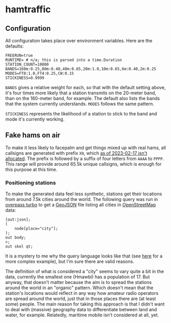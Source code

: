 # hamtraffic

## Configuration

All configuration takes place over environment variables. Here are the defaults:

```
FREERUN=true
RUNTIME= # n/a; this is parsed into a time.Duration
STATION_COUNT=10000
BANDS=160m:0.25,80m:0.40,40m:0.65,20m:1.0,10m:0.65,6m:0.40,2m:0.25
MODES=FT8:1.0,FT4:0.25,CW:0.15
STICKINESS=0.9999
```

`BANDS` gives a relative weight for each, so that with the default setting above, it's four times more likely that a
station transmits on the 20-meter band, than on the 160-meter band, for example. The default also lists the bands that
the system currently understands. `MODES` follows the same pattern.

`STICKINESS` represents the likelihood of a station to stick to the band and mode it's currently working.

## Fake hams on air

To make it less likely to facepalm and get things mixed up with real hams, all callsigns are generated with prefix `X0`,
which [as of 2023-02-17 isn't allocated](https://en.wikipedia.org/wiki/Amateur_radio_call_signs).
The prefix is followed by a suffix of four letters from `AAAA` to `PPPP`. This range will provide around 65.5k unique
callsigns, which is enough for this purpose at this time.

### Positioning stations

To make the generated data feel less synthetic, stations get their locations from around 7.5k cities around the world.
The following query was run in
[overpass turbo](https://overpass-turbo.eu/)
to get a
[GeoJSON](https://en.wikipedia.org/wiki/GeoJSON)
file listing all cities in
[OpenStreetMap](https://openstreetmap.org/copyright)
data:

```
[out:json];
(
    node[place="city"];
);
out body;
>;
out skel qt;
```

It is a mystery to me why the query language looks like that (see
[here](https://wiki.openstreetmap.org/wiki/Overpass_API/FAQ#What_would_a_query_look_like_to_get_all_relations_tagged_with_type=boundary_or_type=multipolygon_and_their_way-members_and_the_nodes_used_by_those_way-members?)
for a more complex example), but I'm sure there are valid reasons.

The definition of what is considered a "city" seems to vary quite a bit in the data, currently the smallest one (Hmawbi)
has a population of 17. But anyway, that doesn't matter because the aim is to spread the stations around the world in an
"organic" pattern. Which doesn't mean that the station's locations would reflect in any way how amateur radio operators
are spread around the world, just that in those places there are (at least some) people. The main reason for taking this
approach is that I didn't want to deal with (massive) geography data to differentiate between land and water, for
example. Relatedly, maritime mobile isn't considered at all, yet.
